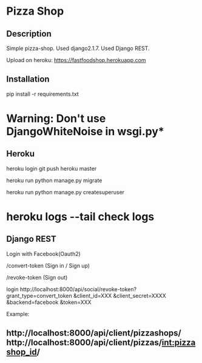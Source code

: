 # Pizza Shop

## Description

Simple pizza-shop. 
Used django2.1.7.
Used Django REST.

Upload on heroku:
https://fastfoodshop.herokuapp.com

## Installation

pip install -r requirements.txt

Warning:
Don't use DjangoWhiteNoise in wsgi.py*
================================
## Heroku

heroku login
git push heroku master

heroku run python manage.py migrate

heroku run python manage.py createsuperuser

heroku logs --tail
check logs
================================
## Django REST
Login with Facebook(Oauth2)

/convert-token (Sign in / Sign up)

/revoke-token (Sign out)

login
http://localhost:8000/api/social/revoke-token?grant_type=convert_token
&client_id=XXX
&client_secret=XXXX
&backend=facebook
&token=XXX

Example:

http://localhost:8000/api/client/pizzashops/
http://localhost:8000/api/client/pizzas/<int:pizzashop_id>/
---------------

